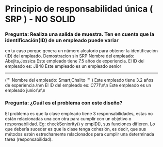# Principio de responsabilidad única ( SRP ) - NO SOLID
### Pregunta: Realiza una salida de muestra. Ten en cuenta que la identificación(ID) de un empleado puede variar
en tu caso porque genera un número aleatorio para obtener la identificación (ID) del empleado.
Demostracion sin SRP
Nombre del empleado: Abejita,Jessica
Este empleado tiene 7.5 años de experiencia.
El ID del empleado es: J848
Este empleado es un empleado senior
*******
(''' Nombre del empleado: Smart,Chalito ''' )
Este empleado tiene 3.2 años de experiencia.\n\n
El ID del empleado es: C771\n\n
Este empleado es un empleado junior\n\n

### Pregunta: ¿Cuál es el problema con este diseño?
El problema es que la clase empleado tiene 3 responsabilidades, estas no están relacionadas una con otra para cumplir
con un objetivo o responsabilidad.
Eg: checkSeniority() y empID(), sus funciones difieren.
Lo que debería suceder es que la clase tenga cohesión, es decir,
que sus métodos estén estrechamente relacionados para cumplir una determinada tarea (responsabilidad).
